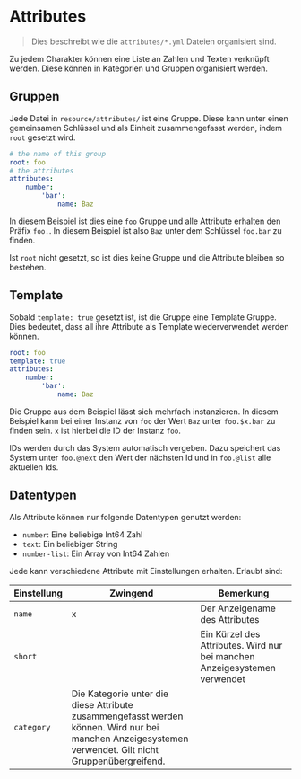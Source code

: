 # Attributes

> Dies beschreibt wie die `attributes/*.yml` Dateien organisiert sind.

Zu jedem Charakter können eine Liste an Zahlen und Texten verknüpft werden. Diese können in
Kategorien und Gruppen organisiert werden.

## Gruppen

Jede Datei in `resource/attributes/` ist eine Gruppe. Diese kann unter einen gemeinsamen Schlüssel
und als Einheit zusammengefasst werden, indem `root` gesetzt wird.


```yml
# the name of this group
root: foo
# the attributes
attributes:
    number:
        'bar':
            name: Baz
```

In diesem Beispiel ist dies eine `foo` Gruppe und alle Attribute erhalten den Präfix `foo.`. In
diesem Beispiel ist also `Baz` unter dem Schlüssel `foo.bar` zu finden.

Ist `root` nicht gesetzt, so ist dies keine Gruppe und die Attribute bleiben so bestehen.

## Template

Sobald `template: true` gesetzt ist, ist die Gruppe eine Template Gruppe. Dies bedeutet, dass all
ihre Attribute als Template wiederverwendet werden können.

```yml
root: foo
template: true
attributes:
    number:
        'bar':
            name: Baz
```

Die Gruppe aus dem Beispiel lässt sich mehrfach instanzieren. In diesem Beispiel kann bei einer
Instanz von `foo` der Wert `Baz` unter `foo.$x.bar` zu finden sein. `x` ist hierbei die ID der
Instanz `foo`.

IDs werden durch das System automatisch vergeben. Dazu speichert das System unter `foo.@next` den
Wert der nächsten Id und in `foo.@list` alle aktuellen Ids.

## Datentypen

Als Attribute können nur folgende Datentypen genutzt werden:

- `number`: Eine beliebige Int64 Zahl
- `text`: Ein beliebiger String
- `number-list`: Ein Array von Int64 Zahlen

Jede kann verschiedene Attribute mit Einstellungen erhalten. Erlaubt sind:

| Einstellung | Zwingend | Bemerkung |
|-|-|-|
| `name` | x | Der Anzeigename des Attributes |
| `short` | | Ein Kürzel des Attributes. Wird nur bei manchen Anzeigesystemen verwendet |
| `category` | Die Kategorie unter die diese Attribute zusammengefasst werden können. Wird nur bei manchen Anzeigesystemen verwendet. Gilt nicht Gruppenübergreifend. |
